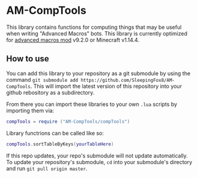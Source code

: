 # AM-CompTools

This library contains functions for computing things that may be useful when writing "Advanced Macros" bots. This library is currently optimized for [advanced macros mod](https://www.curseforge.com/minecraft/mc-mods/advanced-macros) v9.2.0 or Minecraft v1.14.4. 

## How to use

You can add this library to your repository as a git submodule by using the command ``git submodule add https://github.com/SleepingFox8/AM-CompTools``. This will import the latest version of this repository into your github rebository as a subdirectory. 

From there you can import these libraries to your own ``.lua`` scripts by importing them via:

```lua
compTools = require ("AM-CompTools/compTools")
```

Library functrions can be called like so:

```lua
compTools.sortTableByKeys(yourTableHere)
```

If this repo updates, your repo's submodule will not update automatically. To update your repository's submodule, ``cd`` into your submodule's directory and run ``git pull origin master``.
